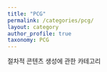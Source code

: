 ```yaml
---
title: "PCG"
permalink: /categories/pcg/
layout: category
author_profile: true
taxonomy: PCG
---
```


절차적 콘텐츠 생성에 관한 카테고리
